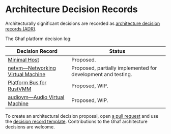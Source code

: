 <!--
    Copyright 2022-2024 TII (SSRC) and the Ghaf contributors
    SPDX-License-Identifier: CC-BY-SA-4.0
-->

# Architecture Decision Records

Architecturally significant decisions are recorded as [architecture decision records (ADR)](https://adr.github.io).

The Ghaf platform decision log:

| Decision Record | Status |
| -------- | ----------- |
| [Minimal Host](../architecture/adr/minimal-host.md) | Proposed. |
| [netvm—Networking Virtual Machine](../architecture/adr/netvm.md) | Proposed, partially implemented for development and testing. |
| [Platform Bus for RustVMM](../architecture/adr/platform-bus-passthrough-support.md) | Proposed, WIP. |
| [audiovm—Audio Virtual Machine ](../architecture/adr/audiovm.md) | Proposed, WIP. |


To create an architectural decision proposal, open [a pull request](https://github.com/tiiuae/ghaf/blob/main/CONTRIBUTING.md#contributing-documentation) and use the [decision record template](https://github.com/tiiuae/ghaf/blob/main/docs/src/architecture/adr/template.md). Contributions to the Ghaf architecture decisions are welcome.
